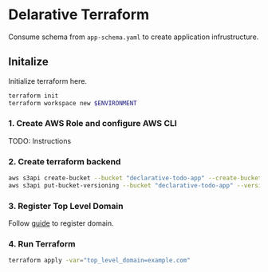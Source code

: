 # Delarative Terraform
Consume schema from `app-schema.yaml` to create application infrustructure.

## Initalize
Initialize terraform here.

```bash
terraform init
terraform workspace new $ENVIRONMENT
```

### 1. Create AWS Role and configure AWS CLI

TODO: Instructions

### 2. Create terraform backend

```bash
aws s3api create-bucket --bucket "declarative-todo-app" --create-bucket-configuration "LocationConstraint=us-west-2"
aws s3api put-bucket-versioning --bucket "declarative-todo-app" --versioning-configuration "Status=Enabled"
```

### 3. Register Top Level Domain

Follow [guide](https://docs.aws.amazon.com/Route53/latest/DeveloperGuide/domain-register.html) to register domain.

### 4. Run Terraform

```bash
terraform apply -var="top_level_domain=example.com"
```
